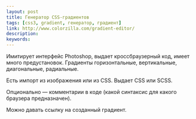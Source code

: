 ```yaml
---
layout: post
title: Генератор CSS-градиентов
tags: [css3, gradient, генератор, градиент]
link: http://www.colorzilla.com/gradient-editor/
description:
keywords:
---
```


<p>Имитирует интерфейс Photoshop, выдает кроссбраузерный код, имеет много предустановок. Градиенты горизонтальные, вертикальные, диагональные, радиальные.</p>
<p>Есть импорт из изображения или из CSS. Выдает CSS или SCSS.</p>
<p>Опционально — комментарии в коде (какой синтаксис для какого браузера предназначен).</p>
<p>Можно давать ссылку на созданный градиент.</p>
